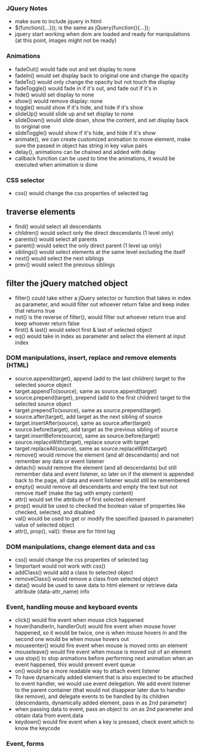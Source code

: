 ### JQuery Notes
* make sure to include jquery in html
* $(function({...})); is the same as jQuery(function(){...});
* jquery start working when dom are loaded and ready for manipulations (at this point, images might not be ready)

### Animations
* fadeOut() would fade out and set display to none
* fadeIn() would set display back to original one and change the opacity
* fadeTo() would only change the opacity but not touch the display
* fadeToggle() would fade in if it's out, and fade out if it's in
* hide() would set display to none
* show() would remove display: none
* toggle() would show if it's hide, and hide if it's show
* slideUp() would slide up and set display to none
* slideDown() would slide down, show the content, and set display back to original one
* slideToggle() would show if it's hide, and hide if it's show
* animate(), we can create customized animation to move element, make sure the passed in object has string in key value pairs
* delay(), animations can be chained and added with delay
* callback function can be used to time the animations, it would be executed when animation is done

### CSS selector
* css() would change the css properties of selected tag
## traverse elements
* find() would select all descendants
* children() would select only the direct descendants (1 level only)
* parents() would select all parents
* parent() would select the only direct parent (1 level up only)
* siblings() would select elements at the same level excluding the itself
* next() would select the next siblings
* prev() would select the previous siblings
## filter the jQuery matched object
* filter() could take either a jQuery selector or function that takes in index as parameter, and would filter out whoever return false and keep index that returns true
* not() is the reverse of filter(), would filter out whoever return true and keep whoever return false
* first() & last() would select first & last of selected object
* eq() would take in index as parameter and select the element at input index

### DOM manipulations, insert, replace and remove elements (HTML)
* source.append(target), append (add to the last children) target to the selected source object
* target.appendTo(source), same as source.append(target)
* source.prepend(target), prepend (add to the first children) target to the selected source object
* target.prependTo(source), same as source.prepend(target)
* source.after(target), add target as the next sibling of source
* target.insertAfter(source), same as source.after(target)
* source.before(target), add target as the previous sibling of source
* target.insertBefore(source), same as source.before(target)
* source.replaceWith(target), replace source with target
* target.replaceAll(source), same as source.replaceWith(target)
* remove() would remove the element (and all descendants) and not remember any data or event listener
* detach() would remove the element (and all descendants) but still remember data and event listener, so later on if the element is appended back to the page, all data and event listener would still be remembered
* empty() would remove all descendants and empty the text but not remove itself (make the tag with empty content)
* attr() would set the attribute of first selected element
* prop() would be used to checked the boolean value of properties like checked, selected, and disabled
* val() would be used to get or modify the specified (passed in parameter) value of selected object
* attr(), prop(), val(): these are for html tag

### DOM manipulations, change element data and css
* css() would change the css properties of selected tag
* !important would not work with css()
* addClass() would add a class to selected object
* removeClass() would remove a class from selected object
* data() would be used to save data to html element or retrieve data attribute (data-attr_name) info

### Event, handling mouse and keyboard events
* click() would fire event when mouse click happened
* hover(handlerIn, handlerOut) would fire event when mouse hover happened, so it would be twice, one is when mouse hovers in and the second one would be when mouse hovers out
* mouseenter() would fire event when mouse is moved onto an element
* mouseleave() would fire event when mouse is moved out of an element
* use stop() to stop animations before performing next animation when an event happened, this would prevent event queue
* on() would be a more readable way to attach event listener
* To have dynamically added element that is also expected to be attached to event handler, we would use event delegation. We add event listener to the parent container (that would not disappear later due to handler like remove), and delegate events to be handled by its children (descendants, dynamically added element, pass in as 2nd parameter)
*  when passing data to event, pass an object to .on as 2nd parameter and obtain data from event.data
* keydown() would fire event when a key is pressed, check event.which to know the keycode

### Event, forms
